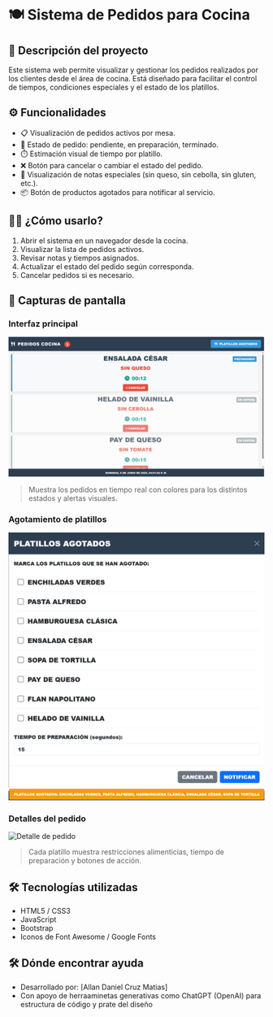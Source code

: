 # 🍽️ Sistema de Pedidos para Cocina

## 📝 Descripción del proyecto
Este sistema web permite visualizar y gestionar los pedidos realizados por los clientes desde el área de cocina. Está diseñado para facilitar el control de tiempos, condiciones especiales y el estado de los platillos.

## ⚙️ Funcionalidades
- 📋 Visualización de pedidos activos por mesa.
- 🔄 Estado de pedido: pendiente, en preparación, terminado.
- ⏱️ Estimación visual de tiempo por platillo.
- ❌ Botón para cancelar o cambiar el estado del pedido.
- 🧾 Visualización de notas especiales (sin queso, sin cebolla, sin gluten, etc.).
- 📦 Botón de productos agotados para notificar al servicio.

## 👨‍🍳 ¿Cómo usarlo?
1. Abrir el sistema en un navegador desde la cocina.
2. Visualizar la lista de pedidos activos.
3. Revisar notas y tiempos asignados.
4. Actualizar el estado del pedido según corresponda.
5. Cancelar pedidos si es necesario.

## 📸 Capturas de pantalla
### Interfaz principal
![alt text](image-1.png)
> Muestra los pedidos en tiempo real con colores para los distintos estados y alertas visuales.
### Agotamiento de platillos
![alt text](image-2.png)
![alt text](image-3.png)

### Detalles del pedido
![Detalle de pedido](./assets/captura3.png)

> Cada platillo muestra restricciones alimenticias, tiempo de preparación y botones de acción.

## 🛠️ Tecnologías utilizadas
- HTML5 / CSS3
- JavaScript
- Bootstrap
- Iconos de Font Awesome / Google Fonts

## 🛠️ Dónde encontrar ayuda
- Desarrollado por: [Allan Daniel Cruz Matias]
- Con apoyo de herraaminetas generativas como ChatGPT (OpenAI) para estructura de código y prate del diseño
